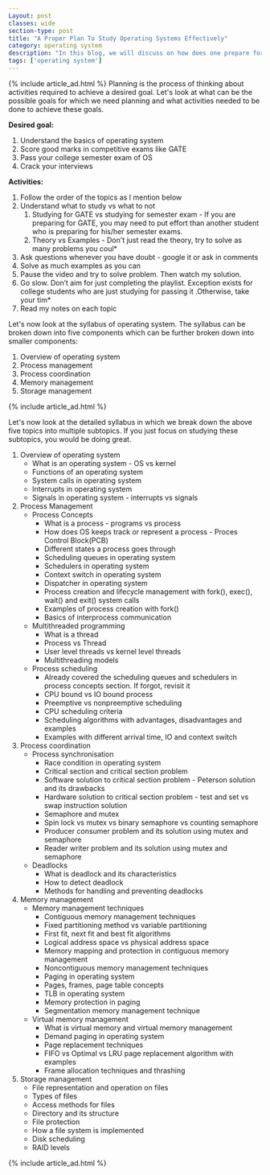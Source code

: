 ```yaml
---
Layout: post
classes: wide
section-type: post
title: "A Proper Plan To Study Operating Systems Effectively"
category: operating system
description: "In this blog, we will discuss on how does one prepare for interviews or exams which focuses on opearting system concepts"
tags: ['operating system']
---
```

{% include article_ad.html %}
Planning is the process of thinking about activities required to achieve a desired goal. Let's look at what can be the possible goals for which we need planning and what activities needed to be done to achieve these goals.

**Desired goal:**

1. Understand the basics of operating system
2. Score good marks in competitive exams like GATE
3. Pass your college semester exam of OS
4. Crack your interviews

**Activities:**

1. Follow the order of the topics as I mention below
2. Understand what to study vs what to not
    1. Studying for GATE vs studying for semester exam - If you are preparing for GATE, you may need to put effort than another student who is preparing for his/her semester exams.
    2. Theory vs Examples - Don't just read the theory, try to solve as many problems you coul* 
3. Ask questions whenever you have doubt - google it or ask in comments
4. Solve as much examples as you can
5. Pause the video and try to solve problem. Then watch my solution.
6. Go slow. Don’t aim for just completing the playlist. Exception exists for college students who are just studying for passing it .Otherwise, take your tim*
7. Read my notes on each topic

Let's now look at the syllabus of operating system. The syllabus can be broken down into five components which can be further broken down into smaller components:

1. Overview of operating system
2. Process management
3. Process coordination
4. Memory management
5. Storage management

{% include article_ad.html %}

Let's now look at the detailed syllabus in which we break down the above five topics into multiple subtopics. If you just focus on studying these subtopics, you would be doing great.

1. Overview of operating system
    * What is an operating system - OS vs kernel
    * Functions of an operating system
    * System calls in operating system
    * Interrupts in operating system
    * Signals in operating system - interrupts vs signals
2. Process Management
    * Process Concepts
        * What is a process - programs vs process
        * How does OS keeps track or represent a process - Proces Control Block(PCB)
        * Different states a process goes through
        * Scheduling queues in operating system
        * Schedulers in operating system
        * Context switch in operating system
        * Dispatcher in operating system
        * Process creation and lifecycle management with fork(), exec(), wait() and exit() system calls
        * Examples of process creation with fork()
        * Basics of interprocess communication
    * Multithreaded programming
        * What is a thread
        * Process vs Thread
        * User level threads vs kernel level threads
        * Multithreading models
    * Process scheduling
        * Already covered the scheduling queues and schedulers in process concepts section. If forgot, revisit it
        * CPU bound vs IO bound process
        * Preemptive vs nonpreemptive scheduling
        * CPU scheduling criteria
        * Scheduling algorithms with advantages, disadvantages and examples
        * Examples with different arrival time, IO and context switch
3. Process coordination
    * Process synchronisation
        * Race condition in operating system
        * Critical section and critical section problem
        * Software solution to critical section problem - Peterson solution and its drawbacks
        * Hardware solution to critical section problem - test and set vs swap instruction solution
        * Semaphore and mutex
        * Spin lock vs mutex vs binary semaphore vs counting semaphore
        * Producer consumer problem and its solution using mutex and semaphore
        * Reader writer problem and its solution using mutex and   semaphore
    * Deadlocks
        * What is deadlock and its characteristics
        * How to detect deadlock
        * Methods for handling and preventing deadlocks
4. Memory management
    * Memory management techniques
        * Contiguous memory management techniques
        * Fixed partitioning method vs variable partitioning
        * First fit, next fit and best fit algorithms
        * Logical address space vs physical address space
        * Memory mapping and protection in contiguous memory management
        * Noncontiguous memory management techniques
        * Paging in operating system
        * Pages, frames, page table concepts
        * TLB in operating system
        * Memory protection in paging
        * Segmentation memory management technique
    * Virtual memory management
        * What is virtual memory and virtual memory management
        * Demand paging in operating system
        * Page replacement techniques
        * FIFO vs Optimal vs LRU page replacement algorithm with examples
        * Frame allocation techniques and thrashing
5. Storage management
    * File representation and operation on files
    * Types of files
    * Access methods for files
    * Directory and its structure
    * File protection
    * How a file system is implemented
    * Disk scheduling
    * RAID levels

{% include article_ad.html %}